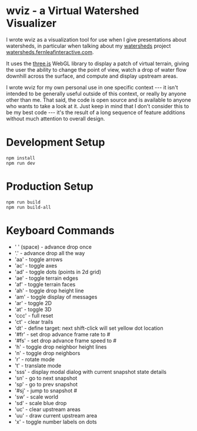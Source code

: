 wviz - a Virtual Watershed Visualizer
=====================================

I wrote wviz as a visualization tool for use when I give presentations
about watersheds, in particular when talking about my
[watersheds](http://github.com/embeepea/watersheds) project
[watersheds.fernleafinteractive.com](http://watersheds.fernleafinteractive.com).

It uses the [three.js](http://threejs.org) WebGL library to display a patch
of virtual terrain, giving the user the ability to change the point
of view, watch a drop of water flow downhill across the surface, and
compute and display upstream areas.

I wrote wviz for my own personal use in one specific context --- it isn't
intended to be generally useful outside of this context, or really by
anyone other than me.  That said, the code is open source and is
available to anyone who wants to take a look at it.  Just keep in mind
that I don't consider this to be my best code --- it's the result of
a long sequence of feature additions without much attention to overall
design.

Development Setup
=================

```
npm install
npm run dev
```

Production Setup
================

```
npm run build
npm run build-all
```

Keyboard Commands
=================

  * ' ' (space)   - advance drop once
  * '.'    - advance drop all the way
  * 'aa'   - toggle arrows
  * 'ac'   - toggle axes
  * 'ad'   - toggle dots (points in 2d grid)
  * 'ae'   - toggle terrain edges
  * 'af'   - toggle terrain faces
  * 'ah'   - toggle drop height line
  * 'am'   - toggle display of messages
  * 'ar'   - toggle 2D
  * 'at'   - toggle 3D
  * 'ccc'  - full reset
  * 'ct'   - clear trails
  * 'dt'   - define target: next shift-click will set yellow dot location
  * '#fr'  - set drop advance frame rate to #
  * '#fs'  - set drop advance frame speed to #
  * 'h'    - toggle drop neighbor height lines
  * 'n'    - toggle drop neighbors
  * 'r'    - rotate mode
  * 't'    - translate mode
  * 'sss'  - display modal dialog with current snapshot state details
  * 'sn'   - go to next snapshot
  * 'sp'   - go to prev snapshot
  * '#sj'  - jump to snapshot #
  * 'sw'   - scale world
  * 'sd'   - scale blue drop
  * 'uc'   - clear upstream areas
  * 'uu'   - draw current upstream area
  * 'x'    - toggle number labels on dots
